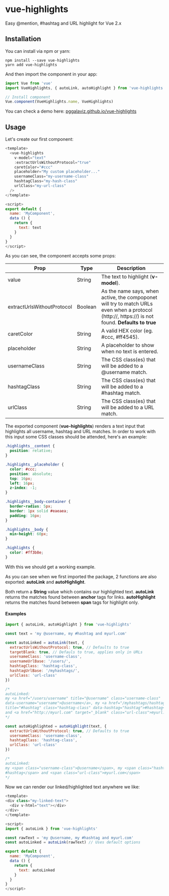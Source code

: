 # vue-highlights

Easy @mention, #hashtag and URL highlight for Vue 2.x

## Installation

You can install via npm or yarn:

```shell
npm install --save vue-highlights
yarn add vue-highlights
```

And then import the component in your app:

```javascript
import Vue from 'vue'
import VueHighlights, { autoLink, autoHighlight } from 'vue-highlights'

// Install component
Vue.component(VueHighlights.name, VueHighlights)
```

You can check a demo here: [pggalaviz.github.io/vue-highlights](https://pggalaviz.github.io/vue-highlights)

## Usage

Let's create our first component:

```javascript
<template>
  <vue-highlights
    v-model="text"
    :extractUrlsWithoutProtocol="true"
    caretColor="#ccc"
    placeholder="My custom placeholder..."
    usernameClass="my-username-class"
    hashtagClass="my-hash-class"
    urlClass="my-url-class"
  />
</template>

<script>
export default {
  name: 'MyComponent',
  data () {
    return {
      text: text
    }
  }
}
</script>
```

As you can see, the component accepts some props:

| Prop | Type | Description |
| ---- | ---- | -------- |
| value | String | The text to highlight (**v-model**). |
| extractUrlsWithoutProtocol | Boolean | As the name says, when active, the compoponet will try to match URLs even when a protocol (http://, https://) is not found. **Defaults to true** |
| caretColor | String | A valid HEX color (eg. #ccc, #ff4545). |
| placeholder | String | A placeholder to show when no text is entered. |
| usernameClass | String | The CSS class(es) that will be added to a @username match. |
| hashtagClass | String | The CSS class(es) that will be added to a #hashtag match. |
| urlClass | String | The CSS class(es) that will be added to a URL match. |

The exported component (**vue-highlights**) renders a text input that highlights all username, hashtag and URL matches. In order to work with this input some CSS classes should be attended, here's an example:

```css
.highlights__content {
  position: relative;
}

.highlights__placeholder {
  color: #ccc;
  position: absolute;
  top: 16px;
  left: 16px;
  z-index: -1;
}

.highlights__body-container {
  border-radius: 5px;
  border: 1px solid #eaeaea;
  padding: 16px;
}

.highlights__body {
  min-height: 60px;
}

.highlights {
  color: #ff3b8e;
}
```

With this we should get a working example.

As you can see when we first imported the package, 2 functions are also exported: **autoLink** and **autoHighlight**.

Both return a **String** value which contains our highlighted text. **autoLink** returns the matches found between **anchor** tags for links. **autoHighlight** returns the matches found between **span** tags for highlight only.

#### Examples

```javascript
import { autoLink, autoHighlight } from 'vue-highlights'

const text = 'my @username, my #hashtag and myurl.com'

const autoLinked = autoLink(text, {
  extractUrlsWithoutProtocol: true, // Defaults to true
  targetBlank: true, // Defauls to true, applies only in URLs
  usernameClass: 'username-class',
  usernameUrlBase: '/users/',
  hashtagClass: 'hashtag-class',
  hashtagUrlBase: '/myhashtags/',
  urlClass: 'url-class'
})

/*
autoLinked:
my <a href="/users/username" title="@username" class="username-class"
data-username="username">@username</a>, my <a href="/myhashtags/hashtag"
title="#hashtag" class="hashtag-class" data-hashtag="hashtag">#hashtag</a>
and <a href="http://myurl.com" target="_blank" class="url-class">myurl.com</a>
*/

const autoHighlighted = autoHighlight(text, {
  extractUrlsWithoutProtocol: true, // Defaults to true
  usernameClass: 'username-class',
  hashtagClass: 'hashtag-class',
  urlClass: 'url-class'
})

/*
autoLinked:
my <span class="username-class">@username</span>, my <span class="hashtag-class">
#hashtag</span> and <span class="url-class">myurl.com</span>
*/
```

Now we can render our linked/highlighted text anywhere we like:

```javascript
<template>
<div class="my-linked-text">
  <div v-html="text"></div>
</div>
</template>

<script>
import { autoLink } from 'vue-highlights'

const rawText = 'my @username, my #hashtag and myurl.com'
const autoLinked = autoLink(rawText) // Uses default options

export default {
  name: 'MyComponent',
  data () {
    return {
      text: autoLinked
    }
  }
}
</script>
```
